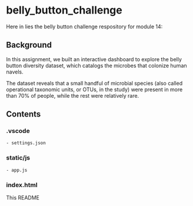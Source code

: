 # belly_button_challenge

Here in lies the belly button challenge respository for module 14:

## Background

In this assignment, we built an interactive dashboard to explore the belly button diversity
dataset, which catalogs the microbes that colonize human navels.

The dataset reveals that a small handful of microbial species (also called operational
taxonomic units, or OTUs, in the study) were present in more than 70% of people, while the
rest were relatively rare.

## Contents

### .vscode
    - settings.json

### static/js
    - app.js

### index.html

This README